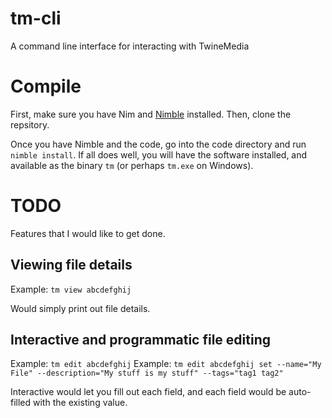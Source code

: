 # tm-cli
A command line interface for interacting with TwineMedia

# Compile
First, make sure you have Nim and [Nimble](https://github.com/nim-lang/nimble) installed. Then, clone the repsitory.

Once you have Nimble and the code, go into the code directory and run `nimble install`. If all does well, you will have the software installed, and available as the binary `tm` (or perhaps `tm.exe` on Windows).

# TODO
Features that I would like to get done.

## Viewing file details
Example: `tm view abcdefghij`

Would simply print out file details.

## Interactive and programmatic file editing
Example: `tm edit abcdefghij`
Example: `tm edit abcdefghij set --name="My File" --description="My stuff is my stuff" --tags="tag1 tag2"`

Interactive would let you fill out each field, and each field would be auto-filled with the existing value.